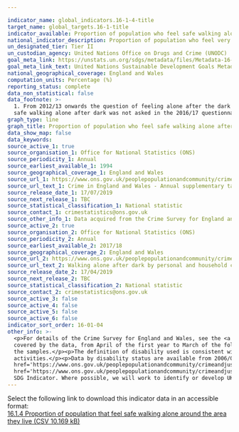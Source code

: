 ```yaml
---

indicator_name: global_indicators.16-1-4-title
target_name: global_targets.16-1-title
indicator_available: Proportion of population who feel safe walking alone after dark
national_indicator_description: Proportion of population who feel very or fairly safe walking alone after dark
un_designated_tier: Tier II
un_custodian_agency: United Nations Office on Drugs and Crime (UNODC)
goal_meta_link: https://unstats.un.org/sdgs/metadata/files/Metadata-16-01-04.pdf
goal_meta_link_text: United Nations Sustainable Development Goals Metadata (PDF 213 KB)
national_geographical_coverage: England and Wales
computation_units: Percentage (%)
reporting_status: complete
data_non_statistical: false
data_footnote: >-
  1. From 2012/13 onwards the question of feeling alone after the dark was only asked of a quarter of the sample. Questionnaire changes in 2012/13 may mean that estimates prior to this date are not comparable with subsequent years due to potential order effects. 2. The question of feeling
  safe walking alone after dark was not asked in the 2016/17 questionnaire. 3. Data for some ethnic groups are unavailable due to small sample sizes. 4. Data broken down by income is not available for 2018/19 because this information was not collected in the 18/19 questionnaire.
graph_type: line
graph_title: Proportion of population who feel safe walking alone after dark
data_show_map: false
data_keywords:  
source_active_1: true
source_organisation_1: Office for National Statistics (ONS)
source_periodicity_1: Annual
source_earliest_available_1: 1994
source_geographical_coverage_1: England and Wales
source_url_1: https://www.ons.gov.uk/peoplepopulationandcommunity/crimeandjustice/datasets/crimeinenglandandwalesannualsupplementarytables
source_url_text_1: Crime in England and Wales - Annual supplementary tables
source_release_date_1: 17/07/2019
source_next_release_1: TBC
source_statistical_classification_1: National statistic
source_contact_1: crimestatistics@ons.gov.uk
source_other_info_1: Data acquired from the Crime Survey for England and Wales. This data is based on tables S37 to S39.
source_active_2: true
source_organisation_2: Office for National Statistics (ONS)
source_periodicity_2: Annual
source_earliest_available_2: 2017/18
source_geographical_coverage_2: England and Wales
source_url_2: https://www.ons.gov.uk/peoplepopulationandcommunity/crimeandjustice/adhocs/009871percentageofadultswhofeltveryorfairlysafewhenwalkingaloneinthedarkbypersonalandhouseholdcharacteristicsyearendingmarch2018csew
source_url_text_2: Walking alone after dark by personal and household characteristics
source_release_date_2: 17/04/2019
source_next_release_2: TBC
source_statistical_classification_2: National statistic
source_contact_2: crimestatistics@ons.gov.uk
source_active_3: false
source_active_4: false
source_active_5: false
source_active_6: false
indicator_sort_order: 16-01-04
other_info: >-
  <p>For details of the Crime Survey for England and Wales, see the <a href='https://www.ons.gov.uk/peoplepopulationandcommunity/crimeandjustice/methodologies/crimeandjusticemethodology'>user guide to crime statistics for England and Wales.</a></p><p>The year format refers to the two years
  covered by the data, from April of the first year to March of the following year. For example, 2018/19 covers the period of April 2018 to March 2019.</p><p>For further information on the quality of the estimates please refer to the source data which provides the unweighted base sizes of
  the samples.</p><p>The definition of disability used is consistent with the core definition of disability under the Equality Act 2010. A person is considered to have a disability if they have a long-standing illness, disability or impairment which causes difficulty with day-to-day
  activities.</p><p>Data by disability status are available from 2006/07, however this is based on detailed breakdowns and does not align to the core definition under the 2010 Equality Act. This data are available in the <a
  href='https://www.ons.gov.uk/peoplepopulationandcommunity/crimeandjustice/adhocs/009871percentageofadultswhofeltveryorfairlysafewhenwalkingaloneinthedarkbypersonalandhouseholdcharacteristicsyearendingmarch2018csew'>2017/18 dataset</a> and <a
  href='https://www.ons.gov.uk/peoplepopulationandcommunity/crimeandjustice/adhocs/008580confidenceintervalsaroundcsewestimatesoftheproportionofpeoplewhofeelveryfairlysafewalkingaloneafterdark'>2006/07 to 2016/17 dataset.</a></p> This indicator is being used as an approximation of the UN
  SDG Indicator. Where possible, we will work to identify or develop UK data to meet the global indicator specification. This indicator has been identified in collaboration with topic experts.
---
```

Select the following link to download this indicator data in an accessible format:<br>[16.1.4 Proportion of population that feel safe walking alone around the area they live (CSV 10.169 kB)](https://sustainabledevelopment-uk.github.io/sdg-data/data/16-1-4.csv)